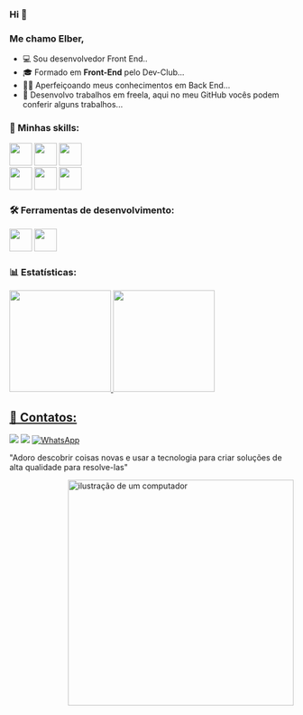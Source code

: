 ### Hi 👋
### Me chamo Elber,

- 💻 Sou desenvolvedor Front End..
- 🎓 Formado em **Front-End** pelo Dev-Club...
- 👨‍💻 Aperfeiçoando meus conhecimentos em Back End...
- 💼 Desenvolvo trabalhos em freela, aqui no meu GitHub vocês podem conferir alguns trabalhos...

### 🚀 Minhas skills:
<div>
<img src="https://cdn.jsdelivr.net/gh/devicons/devicon/icons/git/git-original.svg" width="40" height="40"/>
<img src="https://cdn.jsdelivr.net/gh/devicons/devicon/icons/html5/html5-original.svg" width="40" height="40"/>
<img src="https://cdn.jsdelivr.net/gh/devicons/devicon/icons/css3/css3-original.svg" width="40" height="40"/>
</div>
<img src="https://cdn.jsdelivr.net/gh/devicons/devicon/icons/javascript/javascript-original.svg" width="40" height="40"/>
</div>
<img src="https://cdn.jsdelivr.net/gh/devicons/devicon/icons/react/react-original.svg" width="40" height="40"/>
</div>
<img src="https://cdn.jsdelivr.net/gh/devicons/devicon/icons/stylecomponents/stylecomponents-original.svg" width="40" height="40"/>
</div>


### 🛠️ Ferramentas de desenvolvimento:
<div>
<img src="https://cdn.jsdelivr.net/gh/devicons/devicon/icons/nodejs/nodejs-original.svg" width="40" height="40"/> 
<img src="https://cdn.jsdelivr.net/gh/devicons/devicon/icons/figma/figma-original.svg" width="40" height="40"/>
</div>


### 📊 Estatísticas:
<div>
<a href="https://github.com/Elber04726">
<img height="180em" src="https://github-readme-stats.vercel.app/api/top-langs/?username=Elber04726&layout=compact&langs_count=7&theme=dracula"/>
<img height="180em" src="https://github-readme-stats.vercel.app/api?username=Elber04726&show_icons=true&theme=dracula&include_all_commits=true&count_private=true"/>
</div>



## 📱 Contatos:
<div>
<a href = "mailto:elber3910@gmail.com"><img src="https://img.shields.io/badge/Gmail-D14836?style=for-the-badge&logo=gmail&logoColor=white" target="_blank"></a>
<a href="https://www.linkedin.com/in/elber-luiz" target="_blank"><img src="https://img.shields.io/badge/-LinkedIn-%230077B5?style=for-the-badge&logo=linkedin&logoColor=white" target="_blank"></a>  
<a href="https://wa.me/5535984278117" title="WhatsApp">
  <img src="https://img.shields.io/badge/-WhatsApp-25d366?style=flat-square&labelColor=25d366&logo=whatsapp&logoColor=white&link=" alt="WhatsApp"/></a> 
</div>

<div>
<p>"Adoro descobrir coisas novas e usar a tecnologia para criar soluções de alta qualidade para resolve-las"</p>
</div>

<img src="https://raw.githubusercontent.com/MicaelliMedeiros/micaellimedeiros/master/image/computer-illustration.png" alt="ilustração de um computador" min-width="400px" max-width="400px" width="400px" align="right">